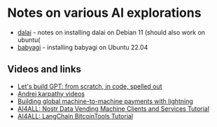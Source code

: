 # Notes on various AI explorations 

- [dalai](./dalai.md) - notes on installing dalai on Debian 11 (should also work on ubuntu(
- [babyagi](./babyagi.md) - installing babyagi on Ubuntu 22.04

## Videos and links
- [ Let's build GPT: from scratch, in code, spelled out](https://www.youtube.com/watch?v=kCc8FmEb1nY) 
- [Andrej karpathy videos](https://www.youtube.com/@AndrejKarpathy/videos)
- [Building global machine-to-machine payments with lightning](https://www.youtube.com/watch?v=6u1G8QIDuNU)
- [AI4ALL: Nostr Data Vending Machine Clients and Services Tutorial](https://www.youtube.com/watch?v=dAuLnNxU0Yg)
- [AI4ALL: LangChain BitcoinTools Tutorial](https://www.youtube.com/watch?v=E5gS034IAwQ)

